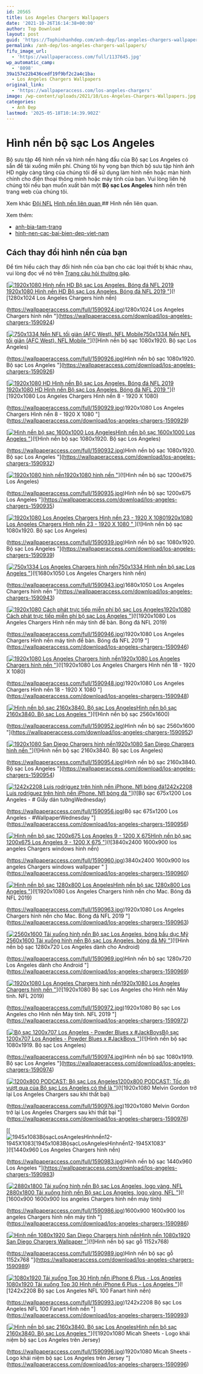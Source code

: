 ```yaml
---
id: 20565
title: Los Angeles Chargers Wallpapers
date: '2021-10-26T16:14:38+00:00'
author: Top Download
layout: post
guid: 'https://Tophinhanhdep.com/anh-dep/los-angeles-chargers-wallpapers/'
permalink: /anh-dep/los-angeles-chargers-wallpapers/
fifu_image_url:
  - 'https://wallpaperaccess.com/full/1137645.jpg'
wp_automatic_camp:
  - '8098'
39a157e22b436cedf19f9bf2c2a4c1ba:
  - Los Angeles Chargers Wallpapers
original_link:
  - 'https://wallpaperaccess.com/los-angeles-chargers'
image: /wp-content/uploads/2021/10/Los-Angeles-Chargers-Wallpapers.jpg
categories:
  - Ảnh Đẹp
lastmod: '2025-05-18T10:14:39.902Z'
---
```

# Hình nền bộ sạc Los Angeles

Bộ sưu tập 46 hình nền và hình nền hàng đầu của Bộ sạc Los Angeles có sẵn để tải xuống miễn phí. Chúng tôi hy vọng bạn thích bộ sưu tập hình ảnh HD ngày càng tăng của chúng tôi để sử dụng làm hình nền hoặc màn hình chính cho điện thoại thông minh hoặc máy tính của bạn. Vui lòng liên hệ chúng tôi nếu bạn muốn xuất bản một **Bộ sạc Los Angeles** hình nền trên trang web của chúng tôi.

Xem khác [Đội NFL](https://wallpaperaccess.com/list/nfl-teams) [Hình nền liên quan ](#related) ## Hình nền liên quan.

   
 Xem thêm:

   
- [anh-bia-tam-trang](https://tophinhanhdep.com/anh-bia/anh-bia-tam-trang/)
- [hinh-nen-cac-bai-bien-dep-viet-nam](https://tophinhanhdep.com/anh-dep/hinh-nen-cac-bai-bien-dep-viet-nam/)

## Cách thay đổi hình nền của bạn

Để tìm hiểu cách thay đổi hình nền của bạn cho các loại thiết bị khác nhau, vui lòng đọc về nó trên [Trang câu hỏi thường gặp](https://tophinhanhdep.com/faq/).

  
[[![1920x1080 Hình nền HD Bộ sạc Los Angeles.  Bóng đá NFL 2019](https://wallpaperaccess.com/full/1137645.jpg)1920x1080 Hình nền HD Bộ sạc Los Angeles. Bóng đá NFL 2019 "](https://wallpaperaccess.com/download/los-angeles-chargers-1137645)](![1280x1024 Los Angeles Chargers hình nền)

(https://wallpaperaccess.com/full/1590924.jpg)1280x1024 Los Angeles Chargers hình nền "](https://wallpaperaccess.com/download/los-angeles-chargers-1590924)

[[![750x1334 Nền NFL tối giản (AFC West).  NFL Mobile](https://wallpaperaccess.com/full/1590925.png)750x1334 Nền NFL tối giản (AFC West). NFL Mobile "](https://wallpaperaccess.com/download/los-angeles-chargers-1590925)](![Hình nền bộ sạc 1080x1920.  Bộ sạc Los Angeles)

(https://wallpaperaccess.com/full/1590926.jpg)Hình nền bộ sạc 1080x1920. Bộ sạc Los Angeles "](https://wallpaperaccess.com/download/los-angeles-chargers-1590926)

[[![1920x1080 HD Hình nền Bộ sạc Los Angeles.  Bóng đá NFL 2019](https://wallpaperaccess.com/full/1590927.jpg)1920x1080 HD Hình nền Bộ sạc Los Angeles. Bóng đá NFL 2019 "](https://wallpaperaccess.com/download/los-angeles-chargers-1590927)](![1920x1080 Los Angeles Chargers Hình nền 8 - 1920 X 1080)

(https://wallpaperaccess.com/full/1590929.jpg)1920x1080 Los Angeles Chargers Hình nền 8 - 1920 X 1080 "](https://wallpaperaccess.com/download/los-angeles-chargers-1590929)

[[![Hình nền bộ sạc 1600x1000 Los Angeles](https://wallpaperaccess.com/full/1590931.jpg)Hình nền bộ sạc 1600x1000 Los Angeles "](https://wallpaperaccess.com/download/los-angeles-chargers-1590931)](![Hình nền bộ sạc 1080x1920.  Bộ sạc Los Angeles)

(https://wallpaperaccess.com/full/1590932.jpg)Hình nền bộ sạc 1080x1920. Bộ sạc Los Angeles "](https://wallpaperaccess.com/download/los-angeles-chargers-1590932)

[[![1920x1080 hình nền](https://wallpaperaccess.com/full/1590933.jpg)1920x1080 hình nền "](https://wallpaperaccess.com/download/los-angeles-chargers-1590933)](![Hình nền bộ sạc 1200x675 Los Angeles)

(https://wallpaperaccess.com/full/1590935.jpg)Hình nền bộ sạc 1200x675 Los Angeles "](https://wallpaperaccess.com/download/los-angeles-chargers-1590935)

[[![1920x1080 Los Angeles Chargers Hình nền 23 - 1920 X 1080](https://wallpaperaccess.com/full/1590937.jpg)1920x1080 Los Angeles Chargers Hình nền 23 - 1920 X 1080 " ](https://wallpaperaccess.com/download/los-angeles-chargers-1590937)](![Hình nền bộ sạc 1080x1920.  Bộ sạc Los Angeles)

(https://wallpaperaccess.com/full/1590939.jpg)Hình nền bộ sạc 1080x1920. Bộ sạc Los Angeles "](https://wallpaperaccess.com/download/los-angeles-chargers-1590939)

[[![750x1334 Los Angeles Chargers hình nền](https://wallpaperaccess.com/full/1590940.jpg)750x1334 Hình nền bộ sạc Los Angeles "](https://wallpaperaccess.com/download/los-angeles-chargers-1590940)](![1680x1050 Los Angeles Chargers hình nền)

(https://wallpaperaccess.com/full/1590943.jpg)1680x1050 Los Angeles Chargers hình nền "](https://wallpaperaccess.com/download/los-angeles-chargers-1590943)

[[![1920x1080 Cách phát trực tiếp miễn phí bộ sạc Los Angeles](https://wallpaperaccess.com/full/1590945.png)1920x1080 Cách phát trực tiếp miễn phí bộ sạc Los Angeles "](https://wallpaperaccess.com/download/los-angeles-chargers-1590945)](![1920x1080 Los Angeles Chargers Hình nền máy tính để bàn.  Bóng đá NFL 2019)

(https://wallpaperaccess.com/full/1590946.jpg)1920x1080 Los Angeles Chargers Hình nền máy tính để bàn. Bóng đá NFL 2019 "](https://wallpaperaccess.com/download/los-angeles-chargers-1590946)

[[![1920x1080 Los Angeles Chargers hình nền](https://wallpaperaccess.com/full/1590947.jpg)1920x1080 Los Angeles Chargers hình nền "](https://wallpaperaccess.com/download/los-angeles-chargers-1590947)](![1920x1080 Los Angeles Chargers Hình nền 18 - 1920 X 1080)

(https://wallpaperaccess.com/full/1590948.jpg)1920x1080 Los Angeles Chargers Hình nền 18 - 1920 X 1080 "](https://wallpaperaccess.com/download/los-angeles-chargers-1590948)

[[![Hình nền bộ sạc 2160x3840.  Bộ sạc Los Angeles](https://wallpaperaccess.com/full/1590950.jpg)Hình nền bộ sạc 2160x3840. Bộ sạc Los Angeles "](https://wallpaperaccess.com/download/los-angeles-chargers-1590950)](![Hình nền bộ sạc 2560x1600)

(https://wallpaperaccess.com/full/1590952.jpg)Hình nền bộ sạc 2560x1600 "](https://wallpaperaccess.com/download/los-angeles-chargers-1590952)

[[![1920x1080 San Diego Chargers hình nền](https://wallpaperaccess.com/full/1590953.jpg)1920x1080 San Diego Chargers hình nền "](https://wallpaperaccess.com/download/los-angeles-chargers-1590953)](![Hình nền bộ sạc 2160x3840.  Bộ sạc Los Angeles)

(https://wallpaperaccess.com/full/1590954.jpg)Hình nền bộ sạc 2160x3840. Bộ sạc Los Angeles "](https://wallpaperaccess.com/download/los-angeles-chargers-1590954)

[[![1242x2208 Luis rodriguez trên hình nền iPhone.  Nfl bóng đá](https://wallpaperaccess.com/full/1590955.jpg)1242x2208 Luis rodriguez trên hình nền iPhone. Nfl bóng đá "](https://wallpaperaccess.com/download/los-angeles-chargers-1590955)](![Bộ sạc 675x1200 Los Angeles - # Giấy dán tườngWednesday)

(https://wallpaperaccess.com/full/1590956.jpg)Bộ sạc 675x1200 Los Angeles - #WallpaperWednesday "](https://wallpaperaccess.com/download/los-angeles-chargers-1590956)

[[![Hình nền bộ sạc 1200x675 Los Angeles 9 - 1200 X 675](https://wallpaperaccess.com/full/1590958.jpg)Hình nền bộ sạc 1200x675 Los Angeles 9 - 1200 X 675 "](https://wallpaperaccess.com/download/los-angeles-chargers-1590958)](![3840x2400 1600x900 los angeles Chargers windows hình nền)

(https://wallpaperaccess.com/full/1590960.jpg)3840x2400 1600x900 los angeles Chargers windows wallpaper " ](https://wallpaperaccess.com/download/los-angeles-chargers-1590960)

[[![Hình nền bộ sạc 1280x800 Los Angeles](https://wallpaperaccess.com/full/1590962.jpg)Hình nền bộ sạc 1280x800 Los Angeles "](https://wallpaperaccess.com/download/los-angeles-chargers-1590962)](![1920x1080 Los Angeles Chargers hình nền cho Mac.  Bóng đá NFL 2019)

(https://wallpaperaccess.com/full/1590963.jpg)1920x1080 Los Angeles Chargers hình nền cho Mac. Bóng đá NFL 2019 "](https://wallpaperaccess.com/download/los-angeles-chargers-1590963)

[[![2560x1600 Tải xuống hình nền Bộ sạc Los Angeles, bóng bầu dục Mỹ](https://wallpaperaccess.com/full/1590966.jpg)2560x1600 Tải xuống hình nền Bộ sạc Los Angeles, bóng đá Mỹ "](https://wallpaperaccess.com/download/los-angeles-chargers-1590966)](![Hình nền bộ sạc 1280x720 Los Angeles dành cho Android)

(https://wallpaperaccess.com/full/1590969.jpg)Hình nền bộ sạc 1280x720 Los Angeles dành cho Android "](https://wallpaperaccess.com/download/los-angeles-chargers-1590969)

[[![1920x1080 Los Angeles Chargers hình nền](https://wallpaperaccess.com/full/1590971.jpg)1920x1080 Los Angeles Chargers hình nền "](https://wallpaperaccess.com/download/los-angeles-chargers-1590971)](![1920x1080 Bộ sạc Los Angeles cho Hình nền Máy tính.  NFL 2019)

(https://wallpaperaccess.com/full/1590972.jpg)1920x1080 Bộ sạc Los Angeles cho Hình nền Máy tính. NFL 2019 "](https://wallpaperaccess.com/download/los-angeles-chargers-1590972)

[[![Bộ sạc 1200x707 Los Angeles - Powder Blues x #JackBoys](https://wallpaperaccess.com/full/1590973.jpg)Bộ sạc 1200x707 Los Angeles - Powder Blues x #JackBoys "](https://wallpaperaccess.com/download/los-angeles-chargers-1590973)](![Hình nền bộ sạc 1080x1919.  Bộ sạc Los Angeles)

(https://wallpaperaccess.com/full/1590974.jpg)Hình nền bộ sạc 1080x1919. Bộ sạc Los Angeles "](https://wallpaperaccess.com/download/los-angeles-chargers-1590974)

[[![1200x800 PODCAST: Bộ sạc Los Angeles](https://wallpaperaccess.com/full/1590975.jpg)1200x800 PODCAST: Tốc độ vượt qua của Bộ sạc Los Angeles có thể là "](https://wallpaperaccess.com/download/los-angeles-chargers-1590975)](![1920x1080 Melvin Gordon trở lại Los Angeles Chargers sau khi thất bại)

(https://wallpaperaccess.com/full/1590976.jpg)1920x1080 Melvin Gordon trở lại Los Angeles Chargers sau khi thất bại "](https://wallpaperaccess.com/download/los-angeles-chargers-1590976)

[[![[1945x1083BộsạcLosAngelesHìnhnền12-1945X1083](https://wallpaperaccess.com/full/1590981.jpg)\[1945x1083BộsạcLosAngelesHìnhnền12-1945X1083"](https://wallpaperaccess.com/download/los-angeles-chargers-1590981)](![1440x960 Los Angeles Chargers hình nền)

(https://wallpaperaccess.com/full/1590983.jpg)Hình nền bộ sạc 1440x960 Los Angeles "](https://wallpaperaccess.com/download/los-angeles-chargers-1590983)

[[![2880x1800 Tải xuống hình nền Bộ sạc Los Angeles, logo vàng, NFL](https://wallpaperaccess.com/full/1590984.jpg)2880x1800 Tải xuống hình nền Bộ sạc Los Angeles, logo vàng, NFL "](https://wallpaperaccess.com/download/los-angeles-chargers-1590984)](![1600x900 1600x900 los angeles Chargers hình nền máy tính)

(https://wallpaperaccess.com/full/1590986.jpg)1600x900 1600x900 los angeles Chargers hình nền máy tính "](https://wallpaperaccess.com/download/los-angeles-chargers-1590986)

[[![Hình nền 1080x1920 San Diego Chargers hình nền](https://wallpaperaccess.com/full/1590988.jpg)Hình nền 1080x1920 San Diego Chargers Wallpaper "](https://wallpaperaccess.com/download/los-angeles-chargers-1590988)](![Hình nền bộ sạc gỗ 1152x768)

(https://wallpaperaccess.com/full/1590989.jpg)Hình nền bộ sạc gỗ 1152x768 "](https://wallpaperaccess.com/download/los-angeles-chargers-1590989)

[[![1080x1920 Tải xuống Top 30 Hình nền iPhone 6 Plus - Los Angeles](https://wallpaperaccess.com/full/1590991.jpg)1080x1920 Tải xuống Top 30 Hình nền iPhone 6 Plus - Los Angeles "](https://wallpaperaccess.com/download/los-angeles-chargers-1590991)](![1242x2208 Bộ sạc Los Angeles NFL 100 Fanart hình nền)

(https://wallpaperaccess.com/full/1590993.jpg)1242x2208 Bộ sạc Los Angeles NFL 100 Fanart Hình nền "](https://wallpaperaccess.com/download/los-angeles-chargers-1590993)

[[![Hình nền bộ sạc 2160x3840.  Bộ sạc Los Angeles](https://wallpaperaccess.com/full/1590995.jpg)Hình nền bộ sạc 2160x3840. Bộ sạc Los Angeles "](https://wallpaperaccess.com/download/los-angeles-chargers-1590995)](![1920x1080 Micah Sheets - Logo khái niệm bộ sạc Los Angeles trên Jersey)

(https://wallpaperaccess.com/full/1590996.jpg)1920x1080 Micah Sheets - Logo khái niệm bộ sạc Los Angeles trên Jersey "](https://wallpaperaccess.com/download/los-angeles-chargers-1590996)
